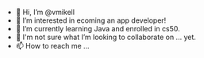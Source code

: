 - 👋 Hi, I’m @vmikell
- 👀 I’m interested in ecoming an app developer!
- 🌱 I’m currently learning Java and enrolled in cs50.
- 💞️ I'm not sure what I’m looking to collaborate on ... yet.
- 📫 How to reach me ...

<!---
vmikell/vmikell is a ✨ special ✨ repository because its `README.md` (this file) appears on your GitHub profile.
You can click the Preview link to take a look at your changes.
--->
